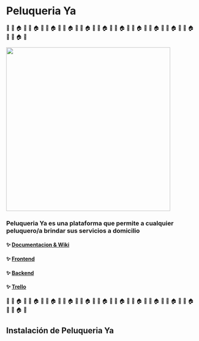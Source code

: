 # Peluqueria Ya

:barber: :haircut: :house: :barber: :haircut: :house: :barber: :haircut: :house: :barber: :haircut: :house: :barber: :haircut: :house: :barber: :haircut: :house: :barber: :haircut: :house: :barber: :haircut: :house: :barber: :haircut: :house: :barber: :haircut: :house: :barber: :haircut: :house: :barber: :haircut: :house: :barber:

<img src="https://fontmeme.com/permalink/200405/e125dd6dd3ffded35646019501492a0b.png" width="440">


### Peluqueria Ya es una plataforma que permite a cualquier peluquero/a brindar sus servicios a domicilio

#### :sparkles: [Documentacion & Wiki](https://github.com/lisar01/peluqueriaya-doc)

#### :sparkles: [Frontend](https://github.com/cassa10/peluqueriaya-frontend)

#### :sparkles: [Backend](https://github.com/lisar01/peluqueriaya-backend)

#### :sparkles: [Trello](https://trello.com/b/Wucbr9i6/unq-tip-peluqueria-ya)

:barber: :haircut: :house: :barber: :haircut: :house: :barber: :haircut: :house: :barber: :haircut: :house: :barber: :haircut: :house: :barber: :haircut: :house: :barber: :haircut: :house: :barber: :haircut: :house: :barber: :haircut: :house: :barber: :haircut: :house: :barber: :haircut: :house: :barber: :haircut: :house: :barber:

## Instalación de Peluqueria Ya

